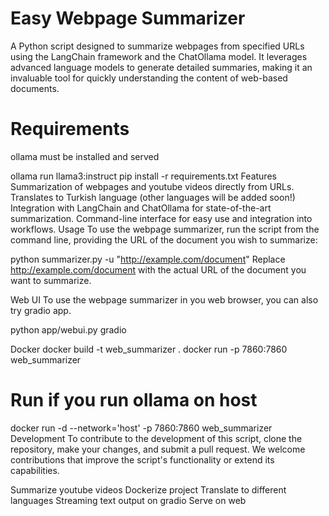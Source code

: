 # Easy Webpage Summarizer
A Python script designed to summarize webpages from specified URLs using the LangChain framework and the ChatOllama model. It leverages advanced language models to generate detailed summaries, making it an invaluable tool for quickly understanding the content of web-based documents.

# Requirements
ollama must be installed and served

ollama run llama3:instruct
pip install -r requirements.txt
Features
Summarization of webpages and youtube videos directly from URLs.
Translates to Turkish language (other languages will be added soon!)
Integration with LangChain and ChatOllama for state-of-the-art summarization.
Command-line interface for easy use and integration into workflows.
Usage
To use the webpage summarizer, run the script from the command line, providing the URL of the document you wish to summarize:

python summarizer.py -u "http://example.com/document"
Replace http://example.com/document with the actual URL of the document you want to summarize.

Web UI
To use the webpage summarizer in you web browser, you can also try gradio app.

python app/webui.py
gradio

Docker
docker build -t web_summarizer .
docker run -p 7860:7860 web_summarizer

# Run if you run ollama on host
docker run -d --network='host' -p 7860:7860 web_summarizer
Development
To contribute to the development of this script, clone the repository, make your changes, and submit a pull request. We welcome contributions that improve the script's functionality or extend its capabilities.

 Summarize youtube videos
 Dockerize project
 Translate to different languages
 Streaming text output on gradio
 Serve on web

